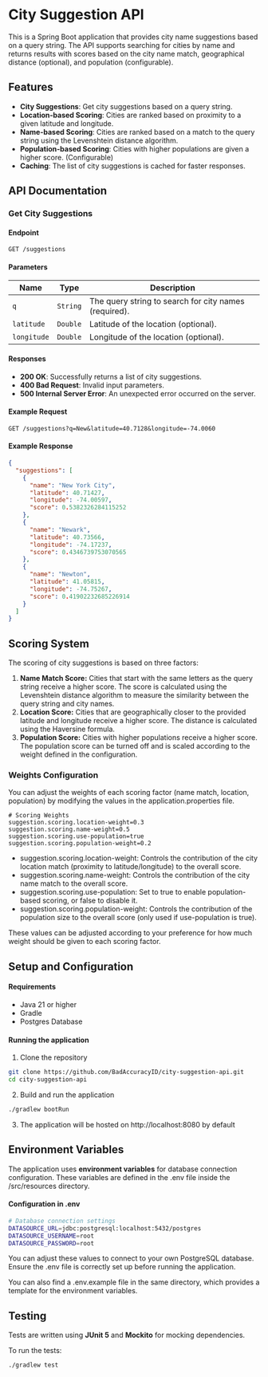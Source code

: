# City Suggestion API

This is a Spring Boot application that provides city name suggestions based on a query string.
The API supports searching for cities by name and returns results with scores based on the city name match, geographical distance (optional), and population (configurable).

## Features

- **City Suggestions**: Get city suggestions based on a query string.
- **Location-based Scoring**: Cities are ranked based on proximity to a given latitude and longitude.
- **Name-based Scoring**: Cities are ranked based on a match to the query string using the Levenshtein distance algorithm.
- **Population-based Scoring**: Cities with higher populations are given a higher score. (Configurable)
- **Caching**: The list of city suggestions is cached for faster responses.

## API Documentation

### Get City Suggestions

#### Endpoint
`GET /suggestions`

#### Parameters

| Name       | Type    | Description                                                                 |
|------------|---------|-----------------------------------------------------------------------------|
| `q`        | `String`| The query string to search for city names (required).                       |
| `latitude` | `Double`| Latitude of the location (optional).                                       |
| `longitude`| `Double`| Longitude of the location (optional).                                      |

#### Responses

- **200 OK**: Successfully returns a list of city suggestions.
- **400 Bad Request**: Invalid input parameters.
- **500 Internal Server Error**: An unexpected error occurred on the server.

#### Example Request

```http
GET /suggestions?q=New&latitude=40.7128&longitude=-74.0060
```

#### Example Response

```json
{
  "suggestions": [
    {
      "name": "New York City",
      "latitude": 40.71427,
      "longitude": -74.00597,
      "score": 0.5382326284115252
    },
    {
      "name": "Newark",
      "latitude": 40.73566,
      "longitude": -74.17237,
      "score": 0.4346739753070565
    },
    {
      "name": "Newton",
      "latitude": 41.05815,
      "longitude": -74.75267,
      "score": 0.41902232685226914
    }
  ]
}
```

## Scoring System

The scoring of city suggestions is based on three factors:
1. **Name Match Score:** Cities that start with the same letters as the query string receive a higher score. The score is calculated using the Levenshtein distance algorithm to measure the similarity between the query string and city names.
2. **Location Score:** Cities that are geographically closer to the provided latitude and longitude receive a higher score. The distance is calculated using the Haversine formula.
3. **Population Score:** Cities with higher populations receive a higher score. The population score can be turned off and is scaled according to the weight defined in the configuration.

### Weights Configuration

You can adjust the weights of each scoring factor (name match, location, population) by modifying the values in the application.properties file.

```properties
# Scoring Weights
suggestion.scoring.location-weight=0.3
suggestion.scoring.name-weight=0.5
suggestion.scoring.use-population=true
suggestion.scoring.population-weight=0.2
```

- suggestion.scoring.location-weight: Controls the contribution of the city location match (proximity to latitude/longitude) to the overall score.
- suggestion.scoring.name-weight: Controls the contribution of the city name match to the overall score.
- suggestion.scoring.use-population: Set to true to enable population-based scoring, or false to disable it.
- suggestion.scoring.population-weight: Controls the contribution of the population size to the overall score (only used if use-population is true).

These values can be adjusted according to your preference for how much weight should be given to each scoring factor.

## Setup and Configuration

#### Requirements
- Java 21 or higher
- Gradle
- Postgres Database

#### Running the application
1. Clone the repository
```bash
git clone https://github.com/BadAccuracyID/city-suggestion-api.git
cd city-suggestion-api
```

2. Build and run the application
```bash
./gradlew bootRun
```

3. The application will be hosted on http://localhost:8080 by default

## Environment Variables
The application uses **environment variables** for database connection configuration. These variables are defined in the .env file inside the /src/resources directory.

#### Configuration in .env
```bash
# Database connection settings
DATASOURCE_URL=jdbc:postgresql:localhost:5432/postgres
DATASOURCE_USERNAME=root
DATASOURCE_PASSWORD=root
```

You can adjust these values to connect to your own PostgreSQL database. Ensure the .env file is correctly set up before running the application.

You can also find a .env.example file in the same directory, which provides a template for the environment variables.


## Testing

Tests are written using **JUnit 5** and **Mockito** for mocking dependencies.

To run the tests:
```bash
./gradlew test
```
